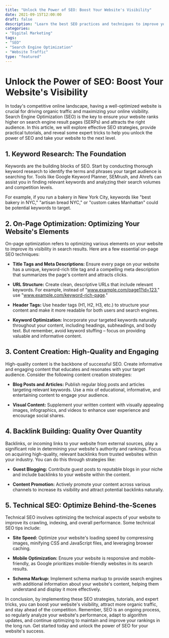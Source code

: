 ```yaml
---
title: "Unlock the Power of SEO: Boost Your Website's Visibility"
date: 2021-09-15T12:00:00
draft: false
description: "Learn the best SEO practices and techniques to improve your website's search engine rankings and drive organic traffic."
categories: 
- "Digital Marketing"
tags: 
- "SEO"
- "Search Engine Optimization"
- "Website Traffic"
type: "featured"
---
```


# Unlock the Power of SEO: Boost Your Website's Visibility

In today's competitive online landscape, having a well-optimized website is crucial for driving organic traffic and maximizing your online visibility. Search Engine Optimization (SEO) is the key to ensure your website ranks higher on search engine result pages (SERPs) and attracts the right audience. In this article, we will explore effective SEO strategies, provide practical tutorials, and reveal some expert tricks to help you unlock the power of SEO and take your website to the next level.

## 1. Keyword Research: The Foundation

Keywords are the building blocks of SEO. Start by conducting thorough keyword research to identify the terms and phrases your target audience is searching for. Tools like Google Keyword Planner, SEMrush, and Ahrefs can assist you in finding relevant keywords and analyzing their search volumes and competition levels.

For example, if you run a bakery in New York City, keywords like "best bakery in NYC," "artisan bread NYC," or "custom cakes Manhattan" could be potential keywords to target.

## 2. On-Page Optimization: Optimizing Your Website's Elements

On-page optimization refers to optimizing various elements on your website to improve its visibility in search results. Here are a few essential on-page SEO techniques:

- **Title Tags and Meta Descriptions:** Ensure every page on your website has a unique, keyword-rich title tag and a compelling meta description that summarizes the page's content and attracts clicks.

- **URL Structure:** Create clean, descriptive URLs that include relevant keywords. For example, instead of "www.example.com/page1?id=123," use "www.example.com/keyword-rich-page."

- **Header Tags:** Use header tags (H1, H2, H3, etc.) to structure your content and make it more readable for both users and search engines.

- **Keyword Optimization:** Incorporate your targeted keywords naturally throughout your content, including headings, subheadings, and body text. But remember, avoid keyword stuffing – focus on providing valuable and informative content.

## 3. Content Creation: High-Quality and Engaging

High-quality content is the backbone of successful SEO. Create informative and engaging content that educates and resonates with your target audience. Consider the following content creation strategies:

- **Blog Posts and Articles:** Publish regular blog posts and articles targeting relevant keywords. Use a mix of educational, informative, and entertaining content to engage your audience.

- **Visual Content:** Supplement your written content with visually appealing images, infographics, and videos to enhance user experience and encourage social shares.

## 4. Backlink Building: Quality Over Quantity

Backlinks, or incoming links to your website from external sources, play a significant role in determining your website's authority and rankings. Focus on acquiring high-quality, relevant backlinks from trusted websites within your industry. You can do this through strategies like:

- **Guest Blogging:** Contribute guest posts to reputable blogs in your niche and include backlinks to your website within the content.

- **Content Promotion:** Actively promote your content across various channels to increase its visibility and attract potential backlinks naturally.

## 5. Technical SEO: Optimize Behind-the-Scenes

Technical SEO involves optimizing the technical aspects of your website to improve its crawling, indexing, and overall performance. Some technical SEO tips include:

- **Site Speed:** Optimize your website's loading speed by compressing images, minifying CSS and JavaScript files, and leveraging browser caching.

- **Mobile Optimization:** Ensure your website is responsive and mobile-friendly, as Google prioritizes mobile-friendly websites in its search results.

- **Schema Markup:** Implement schema markup to provide search engines with additional information about your website's content, helping them understand and display it more effectively.

In conclusion, by implementing these SEO strategies, tutorials, and expert tricks, you can boost your website's visibility, attract more organic traffic, and stay ahead of the competition. Remember, SEO is an ongoing process, so regularly analyze your website's performance, adapt to algorithm updates, and continue optimizing to maintain and improve your rankings in the long run. Get started today and unlock the power of SEO for your website's success.
